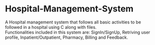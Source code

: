 # Hospital-Management-System
A Hospital management system that follows all basic activities to be followed in a hospital using C along with files.  
Functionalities included in this system are:
 SignIn/SignUp,
 Retriving user profile,
 Inpatient/Outpatient,
 Pharmacy,
 Billing and
 Feedback.
